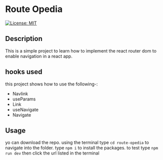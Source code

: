 # Route Opedia

[![License: MIT](https://img.shields.io/badge/License-MIT-yellow.svg)](https://opensource.org/licenses/MIT)

## Description 
This is a simple project to learn how to implement the react router dom to enable navigation in a react app.

## hooks used
this project shows how to use the following-:
- Navlink
- useParams
- Link
- useNavigate
- Navigate 

## Usage 

yo can download the repo. using the terminal type  `cd route-opedia` to navigate into the folder. type `npm i` to install the packages. to test type `npm run dev` then click the url listed in the terminal